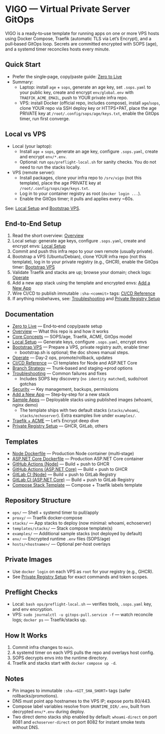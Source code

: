 # VIGO — Virtual Private Server GitOps

VIGO is a ready‑to‑use template for running apps on one or more VPS hosts using Docker Compose, Traefik (automatic TLS via Let’s Encrypt), and a pull‑based GitOps loop. Secrets are committed encrypted with SOPS (age), and a systemd timer reconciles hosts every minute.

## Quick Start
- Prefer the single‑page, copy/paste guide: [Zero to Live](docs/00-zero-to-live.md)
- Summary:
  - Laptop: install `age` + `sops`, generate an age key, set `.sops.yaml` to your public key, create and encrypt `env/global.env` with `TRAEFIK_ACME_EMAIL`, push to YOUR private infra repo.
  - VPS: install Docker (official repo, includes compose), install `age`/`sops`, clone YOUR repo via SSH deploy key or HTTPS+PAT, place the age PRIVATE key at `/root/.config/sops/age/keys.txt`, enable the GitOps timer, run first converge.

## Local vs VPS
- Local (your laptop):
  - Install `age` + `sops`, generate an age key, configure `.sops.yaml`, create and encrypt `env/*.env`.
  - Optional: run `ops/preflight-local.sh` for sanity checks. You do not need to run the stacks locally.
- VPS (remote server):
  - Install packages, clone your infra repo to `/srv/vigo` (not this template), place the age PRIVATE key at `/root/.config/sops/age/keys.txt`.
  - Log in to your container registry as root (`docker login ...`).
  - Enable the GitOps timer; it pulls and applies every ~60s.

See: [Local Setup](docs/02-setup-local.md) and [Bootstrap VPS](docs/03-bootstrap-vps.md).

## End‑to‑End Setup
1) Read the short overview: [Overview](docs/00-overview.md)
2) Local setup: generate age keys, configure `.sops.yaml`, create and encrypt envs: [Local Setup](docs/02-setup-local.md)
3) Commit and push this infra repo to your own remote (usually private).
4) Bootstrap a VPS (Ubuntu/Debian), clone YOUR infra repo (not this template), log in to your private registry (e.g., GHCR), enable the GitOps timer: [Bootstrap VPS](docs/03-bootstrap-vps.md)
5) Validate Traefik and stacks are up; browse your domain; check logs: [Operate](docs/04-operate.md)
6) Add a new app stack using the template and encrypted envs: [Add a New App](docs/howto-new-app.md)
7) Wire CI/CD to publish immutable `:sha-<commit>` tags: [CI/CD Reference](docs/05-ci-cd.md)
8) If anything misbehaves, see: [Troubleshooting](docs/06-troubleshooting.md) and [Private Registry Setup](docs/registry.md)

## Documentation
- [Zero to Live](docs/00-zero-to-live.md) — End‑to‑end copy/paste setup
- [Overview](docs/00-overview.md) — What this repo is and how it works
- [Core Concepts](docs/01-concepts.md) — SOPS/age, Traefik, ACME, GitOps model
- [Local Setup](docs/02-setup-local.md) — Generate keys, configure `.sops.yaml`, encrypt envs
- [Bootstrap VPS](docs/03-bootstrap-vps.md) — Prepare a VPS, private registry auth, enable timer
  - bootstrap.sh is optional; the doc shows manual steps.
- [Operate](docs/04-operate.md) — Day‑2 ops, promote/rollback, updates
- [CI/CD Reference](docs/05-ci-cd.md) — CI templates for Node and ASP.NET Core
- [Branch Strategy](docs/08-branching.md) — Trunk‑based and staging→prod options
- [Troubleshooting](docs/06-troubleshooting.md) — Common failures and fixes
  - Includes SOPS key discovery (`no identity matched`), sudo/root gotchas
- [Security](docs/07-security.md) — Key management, backups, permissions
- [Add a New App](docs/howto-new-app.md) — Step‑by‑step for a new stack
- [Sample Apps](docs/sample-apps.md) — Deployable stacks using published images (whoami, nginx demo)
  - The template ships with two default stacks (`stacks/whoami`, `stacks/echoserver`). Extra examples live under `examples/`.
- [Traefik + ACME](docs/traefik-acme.md) — Let’s Encrypt deep dive
- [Private Registry Setup](docs/registry.md) — GHCR, GitLab, others

## Templates
- [Node Dockerfile](templates/apps/node/Dockerfile) — Production Node container (multi‑stage)
- [ASP.NET Core Dockerfile](templates/apps/dotnet/Dockerfile) — Production ASP.NET Core container
- [GitHub Actions (Node)](templates/ci/github-actions-node.yml) — Build + push to GHCR
- [GitHub Actions (ASP.NET Core)](templates/ci/github-actions-dotnet.yml) — Build + push to GHCR
- [GitLab CI (Node)](templates/ci/gitlab-ci-node.yml) — Build + push to GitLab Registry
- [GitLab CI (ASP.NET Core)](templates/ci/gitlab-ci-dotnet.yml) — Build + push to GitLab Registry
- [Compose Stack Template](templates/stacks/_template/docker-compose.yml) — Compose + Traefik labels template

## Repository Structure
- `ops/` — Shell + systemd timer to pull/apply
- `proxy/` — Traefik docker‑compose
- `stacks/` — App stacks to deploy (now minimal: whoami, echoserver)
- `templates/stacks/` — Stack compose template(s)
- `examples/` — Additional sample stacks (not deployed by default)
- `env/` — Encrypted runtime `.env` files (SOPS/age)
- `hosts/<hostname>/` — Optional per‑host overlays

## Private Images
- Use `docker login` on each VPS as `root` for your registry (e.g., GHCR).
- See [Private Registry Setup](docs/registry.md) for exact commands and token scopes.

## Preflight Checks
- Local: `bash ops/preflight-local.sh` — verifies tools, `.sops.yaml` key, and env encryption.
- VPS: `sudo journalctl -u gitops-pull.service -f` — watch reconcile logs; `docker ps` — Traefik/stacks up.

## How It Works
1) Commit infra changes to `main`.
2) A systemd timer on each VPS pulls the repo and overlays host config.
3) SOPS decrypts envs into the runtime directory.
4) Traefik and stacks start with `docker compose up -d`.

## Notes
- Pin images to immutable `:sha-<GIT_SHA_SHORT>` tags (safer rollbacks/promotions).
- DNS must point app hostnames to the VPS IP; expose ports 80/443.
- Compose label variables resolve from `$RUNTIME_DIR/.env`, built from decrypted `env/*.env` during deploy.
- Two direct demo stacks ship enabled by default: `whoami-direct` on port 8081 and `echoserver-direct` on port 8082 for instant smoke tests without DNS.
